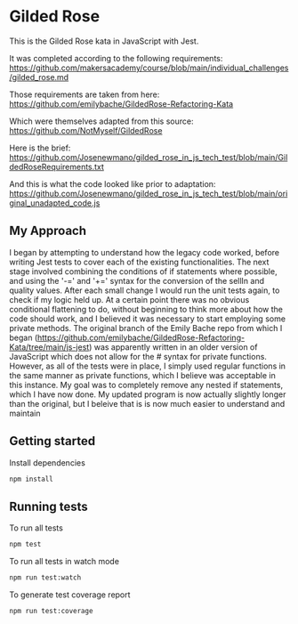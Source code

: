# Gilded Rose

This is the Gilded Rose kata in JavaScript with Jest. 

It was completed according to the following requirements: https://github.com/makersacademy/course/blob/main/individual_challenges/gilded_rose.md

Those requirements are taken from here: https://github.com/emilybache/GildedRose-Refactoring-Kata

Which were themselves adapted from this source: https://github.com/NotMyself/GildedRose

Here is the brief: https://github.com/Josenewmano/gilded_rose_in_js_tech_test/blob/main/GildedRoseRequirements.txt

And this is what the code looked like prior to adaptation: https://github.com/Josenewmano/gilded_rose_in_js_tech_test/blob/main/original_unadapted_code.js

## My Approach

I began by attempting to understand how the legacy code worked, before writing Jest tests to cover each of the existing functionalities. The next stage involved combining the conditions of if statements where possible, and using the '-=' and '+=' syntax for the conversion of the sellIn and quality values. After each small change I would run the unit tests again, to check if my logic held up. At a certain point there was no obvious conditional flattening to do, without beginning to think more about how the code should work, and I believed it was necessary to start employing some private methods. The original branch of the Emily Bache repo from which I began (https://github.com/emilybache/GildedRose-Refactoring-Kata/tree/main/js-jest) was apparently written in an older version of JavaScript which does not allow for the # syntax for private functions. However, as all of the tests were in place, I simply used regular functions in the same manner as private functions, which I believe was acceptable in this instance. My goal was to completely remove any nested if statements, which I have now done. My updated program is now actually slightly longer than the original, but I beleive that is is now much easier to understand and maintain

## Getting started

Install dependencies

```sh
npm install
```

## Running tests

To run all tests

```sh
npm test
```

To run all tests in watch mode

```sh
npm run test:watch
```

To generate test coverage report

```sh
npm run test:coverage
```
